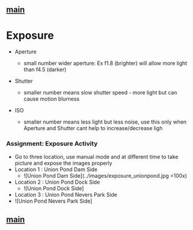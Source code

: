 ## [main](../README.md)

# Exposure

* Aperture

  * small number wider aperture: Ex f1.8 (brighter) will allow more light than f4.5 (darker)

* Shutter

  * smaller number means slow shutter speed - more light but can cause motion blurness

* ISO

  * smaller number means less light but less noise, use this only when Aperture and Shutter cant help to increase/decrease ligh

    

### Assignment: Exposure Activity
* Go to three location, use manual mode and at different time to take picture and expose the images properly
* Location 1 : Union Pond Dam Side
  *	![Union Pond Dam Side](../images/exposure_unionpond.jpg =100x)
* Location 2 : Union Pond Dock Side
  * ![Union Pond Dock Side]
* Location 3 : Union Pond Nevers Park Side
* ![Union Pond Nevers Park Side]
## [main](../README.md)

